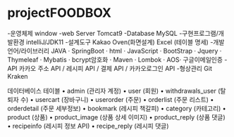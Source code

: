 # projectFOODBOX

-운영체제
window
-web Server
Tomcat9
-Database
MySQL
-구현프로그램/개발환경
intelliJ/JDK11
-설계도구
Kakao Oven(화면설계)
Excel (테이블 명세)
-개발언어/라이브러리
JAVA · SpringBoot · html · JavaScript · BootStrap · Jquery · 
Thymeleaf · Mybatis · bcrypt암호화 · Maven · Lombok ·
AOS· 구글이메일인증
-API
카카오 주소 API / 레시피 API / 결제 API / 카카오로그인 API
-형상관리
Git Kraken


데이터베이스 테이블
• admin (관리자 계정)
• user (회원)
• withdrawals_user (탈퇴자 수)
• usercart (장바구니)
• userorder (주문)
• orderlist (주문 리스트)
• orderdetail (주문 세부정보)
• bookmark (레시피 책갈피)
• category (카테고리)
• product (상품)
• product_image (상품 상세 이미지)
• product_reply (상품 댓글)
• recipeinfo (레시피 정보 API)
• recipe_reply (레시피 댓글)
